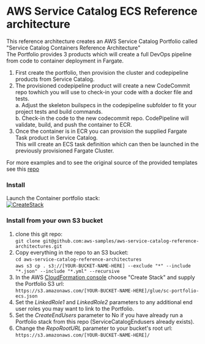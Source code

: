 # AWS Service Catalog ECS Reference architecture

This reference architecture creates an AWS Service Catalog Portfolio called "Service Catalog Containers Reference Architecture"  
The Portfolio provides 3 products which will create a full DevOps pipeline from code to container deployment in Fargate.  

1. First create the portfolio, then provision the cluster and codepipeline products from Service Catalog.  
2. The provisioned codepipeline product will create a new CodeCommit repo towhich you will use to check-in your code with a docker file and tests.  
    a. Adjust the skeleton builspecs in the codepipeline subfolder to fit your project tests and build commands.  
    b. Check-in the code to the new codecommit repo. CodePipeline will validate, build, and push the container to ECR.  
3. Once the container is in ECR you can provision the supplied Fargate Task product in Service Catalog.  
  This will create an ECS task definition which can then be launched in the previously provisioned Fargate Cluster.

For more examples and to see the original source of the provided templates see this [repo](https://github.com/awslabs/aws-cloudformation-templates/tree/master/aws/services/ECS)

### Install  
Launch the Container portfolio stack:  
[![CreateStack](https://s3.amazonaws.com/cloudformation-examples/cloudformation-launch-stack.png)](https://console.aws.amazon.com/cloudformation/#/stacks/new?stackName=SC-RA-ECS-Portfolio&templateURL=https://aws-service-catalog-reference-architectures.s3.amazonaws.com/ecs/sc-portfolio-ecs.json)


### Install from your own S3 bucket  
1. clone this git repo:  
  ```git clone git@github.com:aws-samples/aws-service-catalog-reference-architectures.git```  
2. Copy everything in the repo to an S3 bucket:  
  ```cd aws-service-catalog-reference-architectures```  
  ```aws s3 cp . s3://[YOUR-BUCKET-NAME-HERE] --exclude "*" --include "*.json" --include "*.yml" --recursive```  
3. In the AWS [CloudFormation console](https://console.aws.amazon.com/cloudformation) choose "Create Stack" and supply the Portfolio S3 url:  
  ```https://s3.amazonaws.com/[YOUR-BUCKET-NAME-HERE]/glue/sc-portfolio-ecs.json```  
5. Set the _LinkedRole1_ and _LinkedRole2_ parameters to any additional end user roles you may want to link to the Portfolio.
6. Set the _CreateEndUsers_ parameter to No if you have already run a Portfolio stack from this repo (ServiceCatalogEndusers already exists).
7. Change the _RepoRootURL_ parameter to your bucket's root url:  
  ```https://s3.amazonaws.com/[YOUR-BUCKET-NAME-HERE]/``` 

